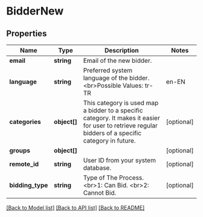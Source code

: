 # BidderNew

## Properties
Name | Type | Description | Notes
------------ | ------------- | ------------- | -------------
**email** | **string** | Email of the new bidder. | 
**language** | **string** | Preferred system language of the bidder.&lt;br&gt;Possible Values: tr-TR | en-EN | ge-GE | 
**categories** | **object[]** | This category is used map a bidder to a specific category. It makes it easier for user to retrieve regular bidders of a specific category in future. | [optional] 
**groups** | **object[]** |  | [optional] 
**remote_id** | **string** | User ID from your system database. | [optional] 
**bidding_type** | **string** | Type of The Process. &lt;br&gt;1: Can Bid. &lt;br&gt;2: Cannot Bid. | [optional] 

[[Back to Model list]](../README.md#documentation-for-models) [[Back to API list]](../README.md#documentation-for-api-endpoints) [[Back to README]](../README.md)


